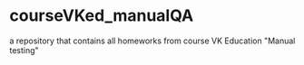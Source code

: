 # courseVKed_manualQA
a repository that contains all homeworks from course VK Education "Manual testing"

